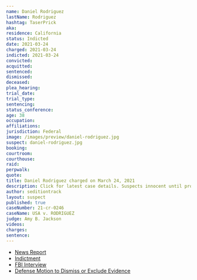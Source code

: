 ```yaml
---
name: Daniel Rodriguez
lastName: Rodriguez
hashtag: TaserPrick
aka:
residence: California
status: Indicted
date: 2021-03-24
charged: 2021-03-24
indicted: 2021-03-24
convicted:
acquitted:
sentenced:
dismissed:
deceased:
plea_hearing:
trial_date:
trial_type:
sentencing:
status_conference:
age: 38
occupation:
affiliations:
jurisdiction: Federal
image: /images/preview/daniel-rodriguez.jpg
suspect: daniel-rodriguez.jpg
booking:
courtroom:
courthouse:
raid:
perpwalk:
quote:
title: Daniel Rodriguez charged on March 24, 2021
description: Click for latest case details. Suspects innocent until proven guilty.
author: seditiontrack
layout: suspect
published: true
caseNumber: 21-cr-0246
caseName: USA v. RODRIGUEZ
judge: Amy B. Jackson
videos:
charges:
sentence:
---
```

- [News Report](https://www.latimes.com/california/story/2021-03-31/daniel-rodriguez-arrested-capitol-riot-officer-assault)
- [Indictment](https://www.justice.gov/usao-dc/case-multi-defendant/file/1381991/download)
- [FBI Interview](https://storage.courtlistener.com/recap/gov.uscourts.dcd.229256/gov.uscourts.dcd.229256.38.1.pdf)
- [Defense Motion to Dismiss or Exclude Evidence](https://extremism.gwu.edu/sites/g/files/zaxdzs2191/f/Daniel%20Rodriguez%20Defense%20Motion%20to%20Suppress%20Exhibit%20A.pdf)

